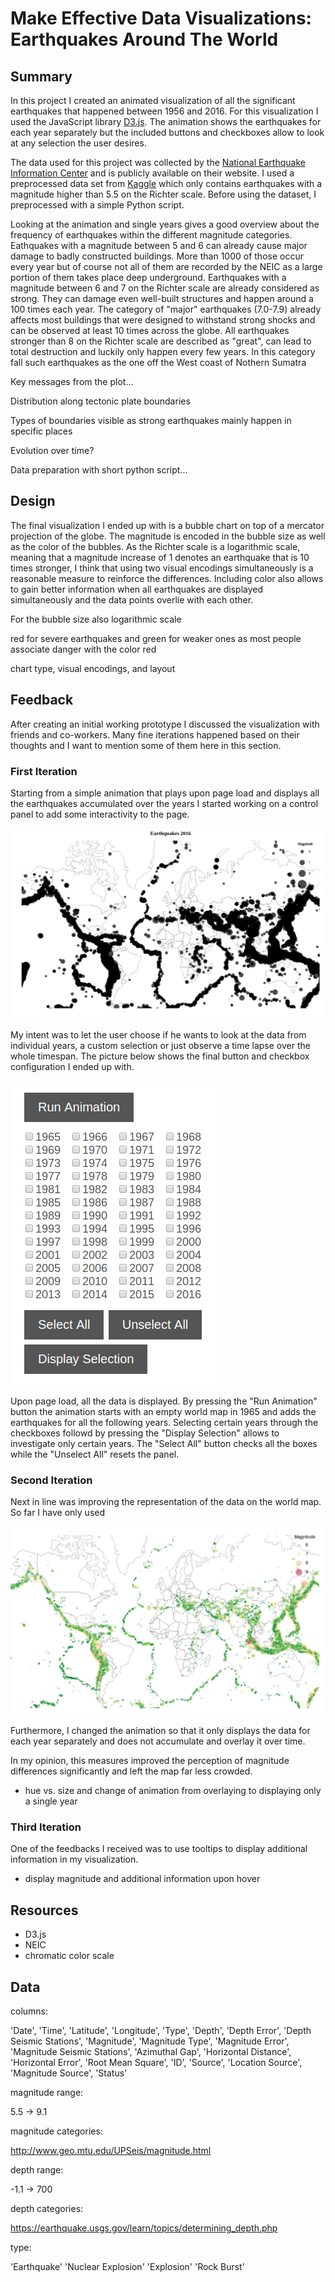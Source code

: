 # Make Effective Data Visualizations: Earthquakes Around The World

## Summary

In this project I created an animated visualization of all the significant 
earthquakes that happened between 1956 and 2016. For this visualization I used 
the JavaScript library [D3.js](https://d3js.org/). The animation shows the 
earthquakes for each year separately but the included buttons and checkboxes
allow to look at any selection the user desires.

The data used for this project was collected by the [National Earthquake 
Information Center](https://earthquake.usgs.gov/contactus/golden/neic.php) and 
is publicly available on their website. I used a preprocessed data set from 
[Kaggle](https://www.kaggle.com/usgs/earthquake-database) which only contains 
earthquakes with a magnitude higher than 5.5 on the Richter scale. Before using 
the dataset, I preprocessed  with a simple Python script.

Looking at the animation and single years gives a good overview about the
frequency of earthquakes within the different magnitude categories. Eathquakes
with a magnitude between 5 and 6 can already cause major damage to badly 
constructed buildings. More than 1000 of those occur every year but of course
not all of them are recorded by the NEIC as a large portion of them takes place
deep underground. Earthquakes with a magnitude between 6 and 7 on the Richter 
scale are already considered as strong. They can damage even well-built 
structures and happen around a 100 times each year. The category of "major"
earthquakes (7.0-7.9) already affects most buildings that were designed to
withstand strong shocks and can be observed at least 10 times across the globe.
All earthquakes stronger than 8 on the Richter scale are described as "great",
can lead to total destruction and luckily only happen every few years. In this
category fall such earthquakes as the one off the West coast of Nothern Sumatra



Key messages from the plot...

Distribution along tectonic plate boundaries

Types of boundaries visible as strong earthquakes mainly happen in specific places

Evolution over time?

Data preparation with short python script...


## Design

The final visualization I ended up with is a bubble chart on top of a mercator
projection of the globe. The magnitude is encoded in the bubble size as well as
the color of the bubbles. As the Richter scale is a logarithmic scale, meaning
that a magnitude increase of 1 denotes an earthquake that is 10 times stronger, 
I think that using two visual encodings simultaneously is a reasonable measure
to reinforce the differences. Including color also allows to gain better
information when all earthquakes are displayed simultaneously and the data points
overlie with each other.

For the bubble size also logarithmic scale


red for severe earthquakes and green for weaker ones as most people associate
danger with the color red




chart type, visual encodings, and layout


## Feedback

After creating an initial working prototype I discussed the 
visualization with friends and co-workers. Many fine iterations happened based 
on their thoughts and I want to mention some of them here in this section.

### First Iteration

Starting from a simple animation that plays upon page load and displays all the 
earthquakes accumulated over the years I started working on a control panel to 
add some interactivity to the page. 

![Prototype](image1.png)

My intent was to let the user choose if he wants to look at the data from 
individual years, a custom selection or just observe a time lapse over the whole
timespan. The picture below shows the final button and checkbox configuration I
ended up with.

![Control Panel](image2.png)

Upon page load, all the data is displayed. By pressing the "Run Animation" button
the animation starts with an empty world map in 1965 and adds the earthquakes 
for all the following years. Selecting certain years through the checkboxes 
followd by pressing the "Display Selection" allows to investigate only certain
years. The "Select All" button checks all the boxes while the "Unselect All"
resets the panel.

### Second Iteration

Next in line was improving the representation of the data on the world map. So 
far I have only used


![Bubble Size and Color](image3.png)

Furthermore, I changed the animation so that it only displays the data for each
year separately and does not accumulate and overlay it over time.

In my opinion, this measures improved the perception of magnitude differences
significantly and left the map far less crowded.

- hue vs. size and change of animation from overlaying to displaying only a single year

### Third Iteration

One of the feedbacks I received was to use tooltips to display additional
information in my visualization.


- display magnitude and additional information upon hover






## Resources

* D3.js
* NEIC
* chromatic color scale



## Data

columns:

'Date', 'Time', 'Latitude', 'Longitude', 'Type', 'Depth', 'Depth Error',
'Depth Seismic Stations', 'Magnitude', 'Magnitude Type',
'Magnitude Error', 'Magnitude Seismic Stations', 'Azimuthal Gap',
'Horizontal Distance', 'Horizontal Error', 'Root Mean Square', 'ID',
'Source', 'Location Source', 'Magnitude Source', 'Status'

magnitude range:

5.5 -> 9.1

magnitude categories:

http://www.geo.mtu.edu/UPSeis/magnitude.html

depth range:

-1.1 -> 700

depth categories:

https://earthquake.usgs.gov/learn/topics/determining_depth.php

type:

'Earthquake' 'Nuclear Explosion' 'Explosion' 'Rock Burst'

